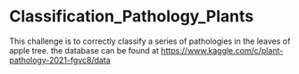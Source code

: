 # Classification_Pathology_Plants
This challenge is to correctly classify a series of pathologies in the leaves of apple tree. the database can be found at https://www.kaggle.com/c/plant-pathology-2021-fgvc8/data 
